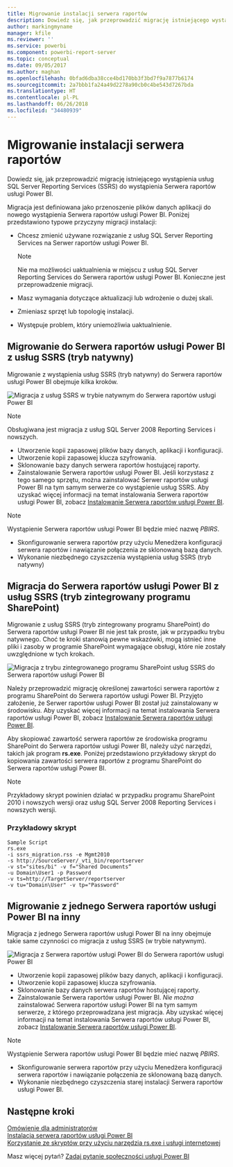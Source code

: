 ```yaml
---
title: Migrowanie instalacji serwera raportów
description: Dowiedz się, jak przeprowadzić migrację istniejącego wystąpienia usług SQL Server Reporting Services do wystąpienia Serwera raportów usługi Power BI.
author: markingmyname
manager: kfile
ms.reviewer: ''
ms.service: powerbi
ms.component: powerbi-report-server
ms.topic: conceptual
ms.date: 09/05/2017
ms.author: maghan
ms.openlocfilehash: 0bfad6dba38cce4bd170bb3f3bd7f9a7877b6174
ms.sourcegitcommit: 2a7bbb1fa24a49d2278a90cb0c4be543d7267bda
ms.translationtype: HT
ms.contentlocale: pl-PL
ms.lasthandoff: 06/26/2018
ms.locfileid: "34480939"
---
```

# <a name="migrate-a-report-server-installation"></a>Migrowanie instalacji serwera raportów
Dowiedz się, jak przeprowadzić migrację istniejącego wystąpienia usług SQL Server Reporting Services (SSRS) do wystąpienia Serwera raportów usługi Power BI.

Migracja jest definiowana jako przenoszenie plików danych aplikacji do nowego wystąpienia Serwera raportów usługi Power BI. Poniżej przedstawiono typowe przyczyny migracji instalacji:

* Chcesz zmienić używane rozwiązanie z usług SQL Server Reporting Services na Serwer raportów usługi Power BI.
  
  > [!NOTE]
  > Nie ma możliwości uaktualnienia w miejscu z usług SQL Server Reporting Services do Serwera raportów usługi Power BI. Konieczne jest przeprowadzenie migracji.
  > 
  > 
* Masz wymagania dotyczące aktualizacji lub wdrożenie o dużej skali.
* Zmieniasz sprzęt lub topologię instalacji.
* Występuje problem, który uniemożliwia uaktualnienie.

## <a name="migrating-to-power-bi-report-server-from-ssrs-native-mode"></a>Migrowanie do Serwera raportów usługi Power BI z usług SSRS (tryb natywny)
Migrowanie z wystąpienia usług SSRS (tryb natywny) do Serwera raportów usługi Power BI obejmuje kilka kroków.

![](media/migrate-report-server/migrate-from-ssrs-native.png "Migracja z usług SSRS w trybie natywnym do Serwera raportów usługi Power BI")

> [!NOTE]
> Obsługiwana jest migracja z usług SQL Server 2008 Reporting Services i nowszych.
> 
> 

* Utworzenie kopii zapasowej plików bazy danych, aplikacji i konfiguracji.
* Utworzenie kopii zapasowej klucza szyfrowania.
* Sklonowanie bazy danych serwera raportów hostującej raporty.
* Zainstalowanie Serwera raportów usługi Power BI. Jeśli korzystasz z tego samego sprzętu, można zainstalować Serwer raportów usługi Power BI na tym samym serwerze co wystąpienie usług SSRS. Aby uzyskać więcej informacji na temat instalowania Serwera raportów usługi Power BI, zobacz [Instalowanie Serwera raportów usługi Power BI](install-report-server.md).

> [!NOTE]
> Wystąpienie Serwera raportów usługi Power BI będzie mieć nazwę *PBIRS*.
> 
> 

* Skonfigurowanie serwera raportów przy użyciu Menedżera konfiguracji serwera raportów i nawiązanie połączenia ze sklonowaną bazą danych.
* Wykonanie niezbędnego czyszczenia wystąpienia usług SSRS (tryb natywny)

## <a name="migration-to-power-bi-report-server-from-ssrs-sharepoint-integrated-mode"></a>Migracja do Serwera raportów usługi Power BI z usług SSRS (tryb zintegrowany programu SharePoint)
Migrowanie z usług SSRS (tryb zintegrowany programu SharePoint) do Serwera raportów usługi Power BI nie jest tak proste, jak w przypadku trybu natywnego. Choć te kroki stanowią pewne wskazówki, mogą istnieć inne pliki i zasoby w programie SharePoint wymagające obsługi, które nie zostały uwzględnione w tych krokach.

![](media/migrate-report-server/migrate-from-ssrs-sharepoint.png "Migracja z trybu zintegrowanego programu SharePoint usług SSRS do Serwera raportów usługi Power BI")

Należy przeprowadzić migrację określonej zawartości serwera raportów z programu SharePoint do Serwera raportów usługi Power BI. Przyjęto założenie, że Serwer raportów usługi Power BI został już zainstalowany w środowisku. Aby uzyskać więcej informacji na temat instalowania Serwera raportów usługi Power BI, zobacz [Instalowanie Serwera raportów usługi Power BI](install-report-server.md).

Aby skopiować zawartość serwera raportów ze środowiska programu SharePoint do Serwera raportów usługi Power BI, należy użyć narzędzi, takich jak program **rs.exe**. Poniżej przedstawiono przykładowy skrypt do kopiowania zawartości serwera raportów z programu SharePoint do Serwera raportów usługi Power BI.

> [!NOTE]
> Przykładowy skrypt powinien działać w przypadku programu SharePoint 2010 i nowszych wersji oraz usług SQL Server 2008 Reporting Services i nowszych wersji.
> 
> 

### <a name="sample-script"></a>Przykładowy skrypt
```
Sample Script
rs.exe
-i ssrs_migration.rss -e Mgmt2010
-s http://SourceServer/_vti_bin/reportserver
-v st="sites/bi" -v f="Shared Documents“
-u Domain\User1 -p Password
-v ts=http://TargetServer/reportserver
-v tu="Domain\User" -v tp="Password"
```

## <a name="migrateing-from-one-power-bi-report-server-to-another"></a>Migrowanie z jednego Serwera raportów usługi Power BI na inny
Migracja z jednego Serwera raportów usługi Power BI na inny obejmuje takie same czynności co migracja z usług SSRS (w trybie natywnym).

![](media/migrate-report-server/migrate-from-pbirs.png "Migracja z Serwera raportów usługi Power BI do Serwera raportów usługi Power BI")

* Utworzenie kopii zapasowej plików bazy danych, aplikacji i konfiguracji.
* Utworzenie kopii zapasowej klucza szyfrowania.
* Sklonowanie bazy danych serwera raportów hostującej raporty.
* Zainstalowanie Serwera raportów usługi Power BI. *Nie można* zainstalować Serwera raportów usługi Power BI na tym samym serwerze, z którego przeprowadzana jest migracja. Aby uzyskać więcej informacji na temat instalowania Serwera raportów usługi Power BI, zobacz [Instalowanie Serwera raportów usługi Power BI](install-report-server.md).

> [!NOTE]
> Wystąpienie Serwera raportów usługi Power BI będzie mieć nazwę *PBIRS*.
> 
> 

* Skonfigurowanie serwera raportów przy użyciu Menedżera konfiguracji serwera raportów i nawiązanie połączenia ze sklonowaną bazą danych.
* Wykonanie niezbędnego czyszczenia starej instalacji Serwera raportów usługi Power BI.

## <a name="next-steps"></a>Następne kroki
[Omówienie dla administratorów](admin-handbook-overview.md)  
[Instalacja serwera raportów usługi Power BI](install-report-server.md)  
[Korzystanie ze skryptów przy użyciu narzędzia rs.exe i usługi internetowej](https://docs.microsoft.com/sql/reporting-services/tools/script-with-the-rs-exe-utility-and-the-web-service)

Masz więcej pytań? [Zadaj pytanie społeczności usługi Power BI](https://community.powerbi.com/)


